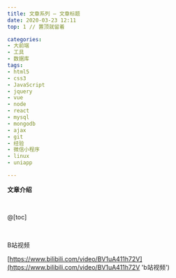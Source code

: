 ```yaml
---
title: 文章系列 — 文章标题
date: 2020-03-23 12:11
top: 1 // 置顶就留着

categories:
- 大前端
- 工具
- 数据库
tags:
- html5
- css3
- JavaScript
- jquery
- vue
- node
- react
- mysql
- mongodb
- ajax
- git
- 经验
- 微信小程序
- linux
- uniapp

---
```


**文章介绍**

<br>

@[toc]

<br>

B站视频

[https://www.bilibili.com/video/BV1uA411h72V](https://www.bilibili.com/video/BV1uA411h72V 'b站视频')





